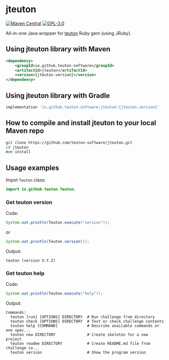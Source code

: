 # jteuton

[![Maven Central](http://img.shields.io/maven-central/v/io.github.teuton-software/jteuton)](https://search.maven.org/artifact/io.github.teuton-software/jteuton)
[![GPL-3.0](https://img.shields.io/badge/license-GPL--3.0-%250778B9.svg)](https://www.gnu.org/licenses/gpl-3.0.html)

All-in-one Java wrapper for [teuton](https://github.com/teuton-software/teuton) Ruby gem (using JRuby).

## Using jteuton library with Maven

```xml
<dependency>
	<groupId>io.github.teuton-software</groupId>
	<artifactId>jteuton</artifactId>
	<version>{jteuton.version}</version>
</dependency>
```

## Using jteuton library with Gradle

```groovy
implementation 'io.github.teuton-software:jteuton:{jteuton.version}'
```

## How to compile and install jteuton to your local Maven repo

```bash
git clone https://github.com/teuton-software/jteuton.git
cd jteuton
mvn install
```

## Usage examples

Impot `Teuton` class:

```java
import io.github.teuton.Teuton;
```

### Get teuton version

Code:

```java
System.out.println(Teuton.execute("version"));
```

or

```java
System.out.println(Teuton.version());
```

Output:

```
teuton (version X.Y.Z)
```

### Get teuton help


Code:

```java
System.out.println(Teuton.execute("help"));
```

Output:

```
Commands:
  teuton [run] [OPTIONS] DIRECTORY  # Run challenge from directory
  teuton check [OPTIONS] DIRECTORY  # Test or check challenge contents
  teuton help [COMMAND]             # Describe available commands or one spec...
  teuton new DIRECTORY              # Create skeleton for a new project
  teuton readme DIRECTORY           # Create README.md file from challenge co...
  teuton version                    # Show the program version
```